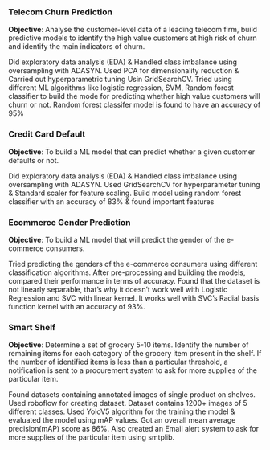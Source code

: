 ### Telecom Churn Prediction
**Objective**: Analyse the customer-level data of a leading telecom firm, build predictive models to identify the high  value customers at high risk of churn and identify the main indicators of churn.

Did exploratory data analysis (EDA) & Handled class imbalance using oversampling with ADASYN. Used PCA for dimensionality reduction & Carried out hyperparametric tuning Usin GridSearchCV.
Tried using different ML algorithms like logistic regression, SVM, Random forest classifier to build the mode for predicting whether high value customers will churn or not. Random forest classifer model is found to have an accuracy of 95% 

### Credit Card Default
**Objective**: To build a ML model that can predict whether a given customer defaults or not.

Did exploratory data analysis (EDA) & Handled class imbalance using oversampling with ADASYN. Used GridSearchCV for hyperparameter tuning & Standard scaler for feature scaling. Build model using random forest classifier with an accuracy of 83% & found important features

### Ecommerce Gender Prediction
**Objective**: To build a ML model that will predict the gender of the e-commerce consumers.

Tried predicting the genders of the e-commerce consumers using different classification algorithms. After pre-processing and building the models, compared their performance in terms of accuracy. Found that the dataset is not linearly separable, that’s why it doesn’t work well with Logistic Regression and SVC with linear kernel. It works well with SVC’s Radial basis function kernel with an accuracy of 93%.

### Smart Shelf
**Objective**: Determine a set of grocery 5-10 items. Identify the number of remaining items for each category of the grocery item present in the shelf. If the number of identified items is less than a particular threshold, a notification is sent to a procurement system to ask for more supplies of the particular item. 

Found datasets containing annotated images of single product on shelves. Used roboflow for creating dataset. Dataset contains 1200+ images of 5 different classes.
Used YoloV5 algorithm for the training the model & evaluated the model using mAP values. Got an overall mean average precision(mAP) score as 86%. Also created an Email alert system to ask for more supplies of the particular item using smtplib.
